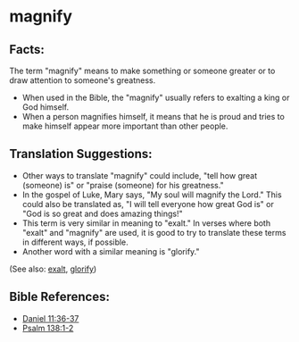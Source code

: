 # magnify #

## Facts: ##

The term "magnify" means to make something or someone greater or to draw attention to someone's greatness.

* When used in the Bible, the "magnify" usually refers to exalting a king or God himself.
* When a person magnifies himself, it means that he is proud and tries to make himself appear more important than other people.

## Translation Suggestions: ##

* Other ways to translate "magnify" could include, "tell how great (someone) is" or "praise (someone) for his greatness."
* In the gospel of Luke, Mary says, "My soul will magnify the Lord." This could also be translated as, "I will tell everyone how great God is" or "God is so great and does amazing things!"
* This term is very similar in meaning to "exalt." In verses where both "exalt" and "magnify" are used, it is good to try to translate these terms in different ways, if possible.
* Another word with a similar meaning is "glorify."

(See also: [exalt](../kt/exalt.md), [glorify](../kt/glorify.md))

## Bible References: ##

* [Daniel 11:36-37](https://door43.org/en/bible/notes/dan/11/36)
* [Psalm 138:1-2](https://door43.org/en/bible/notes/psa/138/001)


